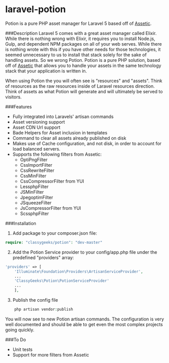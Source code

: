 laravel-potion
===============
Potion is a pure PHP asset manager for Laravel 5 based off of [Assetic](https://github.com/kriswallsmith/assetic).

###Description
Laravel 5 comes with a great asset manager called Elixir. While there is nothing wrong with Elixir, it requires you to install Node.js, Gulp, and dependent NPM packages on all of your web serves. While there is nothing wrote with this if you have other needs for those technologies, it seemed unnecessary to us to install that stack solely for the sake of handling assets. So we wrong Potion. Potion is a pure PHP solution, based off of [Assetic](https://github.com/kriswallsmith/assetic) that allows you to handle your assets in the same technology stack that your application is written in.

When using Potion the you will often see is "resources" and "assets". Think of resources as the raw resources inside of Laravel resources direction. Think of assets as what Potion will generate and will ultimately be served to visitors.

###Features
 - Fully integrated into Laravels' artisan commands
 - Asset versioning support
 - Asset CDN Url support
 - Bade Helpers for Asset inclusion in templates
 - Command to clear all assets already published on disk
 - Makes use of Cache configuration, and not disk, in order to account for load balanced servers.
 - Supports the following filters from Assetic:
	 - OptiPngFilter
	 - CssImportFilter
 	 - CssRewriteFilter
	 - CssMinFilter
 	 - CssCompressorFilter from YUI
 	 - LessphpFilter
 	 - JSMinFilter
	 - JpegoptimFilter
 	 - JSqueezeFilter
 	 - JsCompressorFilter from YUI
 	 - ScssphpFilter
 
###Installation
1) Add package to your composer.json file:
```php
require: "classygeeks/potion": "dev-master"
```

2) Add the Potion Service provider to your config/app.php file under the predefined "providers" array:
```php
'providers' => [
	'Illuminate\Foundation\Providers\ArtisanServiceProvider',
	...
	'ClassyGeeks\Potion\PotionServiceProvider'
	...
	],
```

3) Publish the config file
```php
	php artisan vendor:publish
```

You will now see to new Potion artisan commands. The configuration is very well documented and should be able to get even the most complex projects going quickly.

###To Do
 - Unit tests
 - Support for more filters from Assetic


